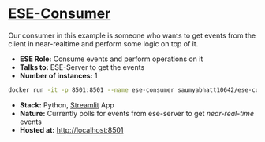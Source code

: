 # [ESE-Consumer](https://github.com/Event-Streaming-Example/ese-consumer)

Our consumer in this example is someone who wants to get events from the client in near-realtime and perform some logic on top of it.

- **ESE Role:** Consume events and perform operations on it
- **Talks to:** ESE-Server to get the events
- **Number of instances:** 1

```bash
docker run -it -p 8501:8501 --name ese-consumer saumyabhatt10642/ese-consumer
```

- **Stack:** Python, [Streamlit](https://docs.streamlit.io/get-started) App
- **Nature:** Currently polls for events from ese-server to get _near-real-time_ events
- **Hosted at:** <http://localhost:8501>

